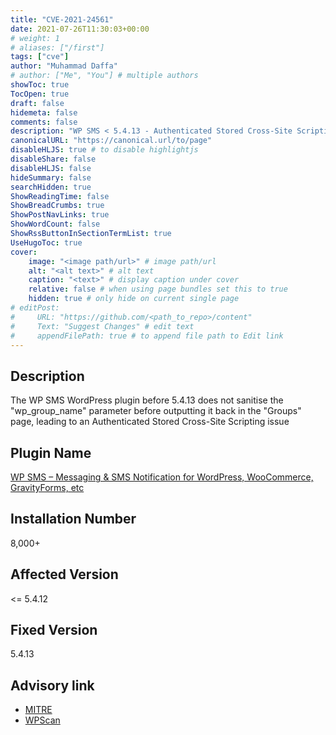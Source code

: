 ```yaml
---
title: "CVE-2021-24561"
date: 2021-07-26T11:30:03+00:00
# weight: 1
# aliases: ["/first"]
tags: ["cve"]
author: "Muhammad Daffa"
# author: ["Me", "You"] # multiple authors
showToc: true
TocOpen: true
draft: false
hidemeta: false
comments: false
description: "WP SMS < 5.4.13 - Authenticated Stored Cross-Site Scripting"
canonicalURL: "https://canonical.url/to/page"
disableHLJS: true # to disable highlightjs
disableShare: false
disableHLJS: false
hideSummary: false
searchHidden: true
ShowReadingTime: false
ShowBreadCrumbs: true
ShowPostNavLinks: true
ShowWordCount: false
ShowRssButtonInSectionTermList: true
UseHugoToc: true
cover:
    image: "<image path/url>" # image path/url
    alt: "<alt text>" # alt text
    caption: "<text>" # display caption under cover
    relative: false # when using page bundles set this to true
    hidden: true # only hide on current single page
# editPost:
#     URL: "https://github.com/<path_to_repo>/content"
#     Text: "Suggest Changes" # edit text
#     appendFilePath: true # to append file path to Edit link
---
```

## Description
The WP SMS WordPress plugin before 5.4.13 does not sanitise the "wp_group_name" parameter before outputting it back in the "Groups" page, leading to an Authenticated Stored Cross-Site Scripting issue

## Plugin Name
[WP SMS – Messaging & SMS Notification for WordPress, WooCommerce, GravityForms, etc](https://wordpress.org/plugins/wp-sms/)

## Installation Number
8,000+

## Affected Version
<= 5.4.12

## Fixed Version
5.4.13

## Advisory link
 * [MITRE](https://cve.mitre.org/cgi-bin/cvename.cgi?name=CVE-2021-24561)
 * [WPScan](https://wpscan.com/vulnerability/5433ef4c-4451-4b6e-992b-69c5eccabf90)
